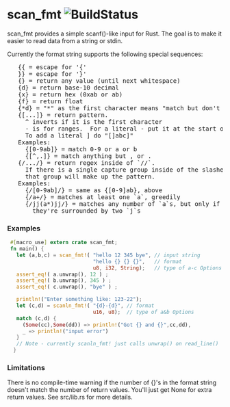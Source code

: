 # scan_fmt ![BuildStatus](https://travis-ci.org/wlentz/scan_fmt.svg?branch=master)
scan_fmt provides a simple scanf()-like input for Rust.  The goal is to make it easier to read data from a string or stdin.

Currently the format string supports the following special sequences:
<pre>
   {{ = escape for '{'
   }} = escape for '}'
   {} = return any value (until next whitespace)
   {d} = return base-10 decimal
   {x} = return hex (0xab or ab)
   {f} = return float
   {*d} = "*" as the first character means "match but don't return"
   {[...]} = return pattern.
     ^ inverts if it is the first character
     - is for ranges.  For a literal - put it at the start or end.
     To add a literal ] do "[]abc]"
   Examples:
     {[0-9ab]} = match 0-9 or a or b
     {[^,.]} = match anything but , or .
   {/.../} = return regex inside of `//`.
     If there is a single capture group inside of the slashes then
     that group will make up the pattern.
   Examples:
     {/[0-9ab]/} = same as {[0-9]ab}, above
     {/a+/} = matches at least one `a`, greedily
     {/jj(a*)jj/} = matches any number of `a`s, but only if
       they're surrounded by two `j`s
</pre>

### Examples
```rust
 #[macro_use] extern crate scan_fmt;
 fn main() {
   let (a,b,c) = scan_fmt!( "hello 12 345 bye", // input string
                            "hello {} {} {}",   // format
                            u8, i32, String);   // type of a-c Options
   assert_eq!( a.unwrap(), 12 ) ;
   assert_eq!( b.unwrap(), 345 ) ;
   assert_eq!( c.unwrap(), "bye" ) ;

   println!("Enter something like: 123-22");
   let (c,d) = scanln_fmt!( "{d}-{d}", // format
                            u16, u8);  // type of a&b Options
   match (c,d) {
     (Some(cc),Some(dd)) => println!("Got {} and {}",cc,dd),
     _ => println!("input error")
   }
   // Note - currently scanln_fmt! just calls unwrap() on read_line()
  }
```

### Limitations
There is no compile-time warning if the number of {}'s in the format string doesn't match the number of return values.  You'll just get None for extra return values.  See src/lib.rs for more details.
